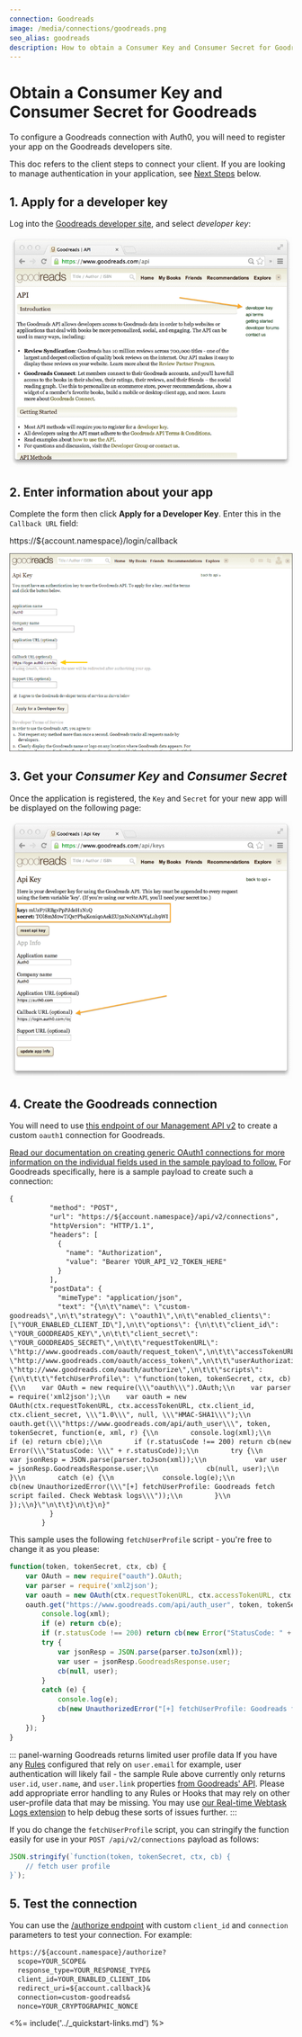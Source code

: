 ```yaml
---
connection: Goodreads
image: /media/connections/goodreads.png
seo_alias: goodreads
description: How to obtain a Consumer Key and Consumer Secret for Goodreads.
---
```


# Obtain a Consumer Key and Consumer Secret for Goodreads

To configure a Goodreads connection with Auth0, you will need to register your app on the Goodreads developers site.

This doc refers to the client steps to connect your client. If you are looking to manage authentication in your application, see [Next Steps](#next-steps) below.

## 1. Apply for a developer key

Log into the [Goodreads developer site](https://www.goodreads.com/api), and select *developer key*:

![](/media/articles/connections/social/goodreads/goodreads-register-1.png)

## 2. Enter information about your app

Complete the form then click **Apply for a Developer Key**. Enter this in the `Callback URL` field:

  https://${account.namespace}/login/callback

![](/media/articles/connections/social/goodreads/goodreads-register-2.png)

## 3. Get your *Consumer Key* and *Consumer Secret*

Once the application is registered, the `Key` and `Secret` for your new app will be displayed on the following page:

![](/media/articles/connections/social/goodreads/goodreads-register-3.png)

## 4. Create the Goodreads connection

You will need to use [this endpoint of our Management API v2](/api/management/v2#!/Connections/post_connections) to create a custom `oauth1` connection for Goodreads.

[Read our documentation on creating generic OAuth1 connections for more information on the individual fields used in the sample payload to follow.](/tutorials/adding-generic-oauth1-connection) For Goodreads specifically, here is a sample payload to create such a connection:

```har
{
          "method": "POST",
          "url": "https://${account.namespace}/api/v2/connections",
          "httpVersion": "HTTP/1.1",
          "headers": [
            {
              "name": "Authorization",
              "value": "Bearer YOUR_API_V2_TOKEN_HERE"
            }
          ],
          "postData": {
            "mimeType": "application/json",
            "text": "{\n\t\"name\": \"custom-goodreads\",\n\t\"strategy\": \"oauth1\",\n\t\"enabled_clients\": [\"YOUR_ENABLED_CLIENT_ID\"],\n\t\"options\": {\n\t\t\"client_id\": \"YOUR_GOODREADS_KEY\",\n\t\t\"client_secret\": \"YOUR_GOODREADS_SECRET\",\n\t\t\"requestTokenURL\": \"http://www.goodreads.com/oauth/request_token\",\n\t\t\"accessTokenURL\": \"http://www.goodreads.com/oauth/access_token\",\n\t\t\"userAuthorizationURL\": \"http://www.goodreads.com/oauth/authorize\",\n\t\t\"scripts\": {\n\t\t\t\"fetchUserProfile\": \"function(token, tokenSecret, ctx, cb) {\\n    var OAuth = new require(\\\"oauth\\\").OAuth;\\n    var parser = require('xml2json');\\n    var oauth = new OAuth(ctx.requestTokenURL, ctx.accessTokenURL, ctx.client_id, ctx.client_secret, \\\"1.0\\\", null, \\\"HMAC-SHA1\\\");\\n    oauth.get(\\\"https://www.goodreads.com/api/auth_user\\\", token, tokenSecret, function(e, xml, r) {\\n        console.log(xml);\\n        if (e) return cb(e);\\n        if (r.statusCode !== 200) return cb(new Error(\\\"StatusCode: \\\" + r.statusCode));\\n        try {\\n            var jsonResp = JSON.parse(parser.toJson(xml));\\n            var user = jsonResp.GoodreadsResponse.user;\\n            cb(null, user);\\n        }\\n        catch (e) {\\n            console.log(e);\\n            cb(new UnauthorizedError(\\\"[+] fetchUserProfile: Goodreads fetch script failed. Check Webtask logs\\\"));\\n        }\\n    });\\n}\"\n\t\t}\n\t}\n}"
          }
        }
```

This sample uses the following `fetchUserProfile` script - you're free to change it as you please:

```js
function(token, tokenSecret, ctx, cb) {
    var OAuth = new require("oauth").OAuth;
    var parser = require('xml2json');
    var oauth = new OAuth(ctx.requestTokenURL, ctx.accessTokenURL, ctx.client_id, ctx.client_secret, "1.0", null, "HMAC-SHA1");
    oauth.get("https://www.goodreads.com/api/auth_user", token, tokenSecret, function(e, xml, r) {
        console.log(xml);
        if (e) return cb(e);
        if (r.statusCode !== 200) return cb(new Error("StatusCode: " + r.statusCode));
        try {
            var jsonResp = JSON.parse(parser.toJson(xml));
            var user = jsonResp.GoodreadsResponse.user;
            cb(null, user);
        }
        catch (e) {
            console.log(e);
            cb(new UnauthorizedError("[+] fetchUserProfile: Goodreads fetch script failed. Check Webtask logs"));
        }
    });
}
```


::: panel-warning Goodreads returns limited user profile data
If you have any [Rules](/rules) configured that rely on `user.email` for example, user authentication will likely fail - the sample Rule above currently only returns `user.id`, `user.name`, and `user.link` properties [from Goodreads' API](https://www.goodreads.com/api/index#auth.user). Please add appropriate error handling to any Rules or Hooks that may rely on other user-profile data that may be missing. You may use [our Real-time Webtask Logs extension](/extensions/realtime-webtask-logs) to help debug these sorts of issues further.
:::

If you do change the `fetchUserProfile` script, you can stringify the function easily for use in your `POST /api/v2/connections` payload as follows:

```js
JSON.stringify(`function(token, tokenSecret, ctx, cb) {
    // fetch user profile
}`);
```

## 5. Test the connection

You can use the [/authorize endpoint](/api/authentication?shell#authorize-client) with custom `client_id` and `connection` parameters to test your connection. For example:

```text
https://${account.namespace}/authorize?
  scope=YOUR_SCOPE&
  response_type=YOUR_RESPONSE_TYPE&
  client_id=YOUR_ENABLED_CLIENT_ID&
  redirect_uri=${account.callback}&
  connection=custom-goodreads&
  nonce=YOUR_CRYPTOGRAPHIC_NONCE
```


<%= include('../_quickstart-links.md') %>
